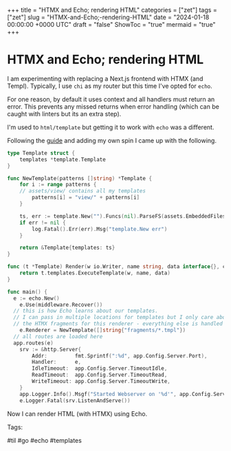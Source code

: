 +++
title = "HTMX and Echo; rendering HTML"
categories = ["zet"]
tags = ["zet"]
slug = "HTMX-and-Echo;-rendering-HTML"
date = "2024-01-18 00:00:00 +0000 UTC"
draft = "false"
ShowToc = "true"
mermaid = "true"
+++

# HTMX and Echo; rendering HTML

I am experimenting with replacing a Next.js frontend with HTMX (and Templ).
Typically, I use `chi` as my router but this time I've opted for `echo`.

For one reason, by default it uses context and all handlers must return an error.
This prevents any missed returns when error handling (which can be caught with
linters but its an extra step).

I'm used to `html/template` but getting it to work with `echo` was a different.

Following the [guide](https://echo.labstack.com/docs/templates) and adding my own
spin I came up with the following.

```go
type Template struct {
	templates *template.Template
}

func NewTemplate(patterns []string) *Template {
	for i := range patterns {
    // assets/view/ contains all my templates
		patterns[i] = "view/" + patterns[i]
	}

	ts, err := template.New("").Funcs(nil).ParseFS(assets.EmbeddedFiles, patterns...)
	if err != nil {
		log.Fatal().Err(err).Msg("template.New err")
	}

	return &Template{templates: ts}
}

func (t *Template) Render(w io.Writer, name string, data interface{}, c echo.Context) error {
	return t.templates.ExecuteTemplate(w, name, data)
}

func main() {
  e := echo.New()
	e.Use(middleware.Recover())
  // this is how Echo learns about our templates.
  // I can pass in multiple locations for templates but I only care about
  // the HTMX fragments for this renderer - everything else is handled by Templ
	e.Renderer = NewTemplate([]string{"fragments/*.tmpl"})
  // all routes are loaded here
  app.routes(e)
	srv := &http.Server{
		Addr:         fmt.Sprintf(":%d", app.Config.Server.Port),
		Handler:      e,
		IdleTimeout:  app.Config.Server.TimeoutIdle,
		ReadTimeout:  app.Config.Server.TimeoutRead,
		WriteTimeout: app.Config.Server.TimeoutWrite,
	}
	app.Logger.Info().Msgf("Started Webserver on '%d'", app.Config.Server.Port)
	e.Logger.Fatal(srv.ListenAndServe())
```

Now I can render HTML (with HTMX) using Echo.

Tags:

  #til #go #echo #templates
